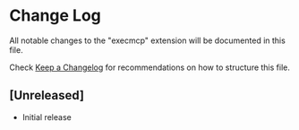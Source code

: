 # Change Log

All notable changes to the "execmcp" extension will be documented in this file.

Check [Keep a Changelog](http://keepachangelog.com/) for recommendations on how to structure this file.

## [Unreleased]

- Initial release